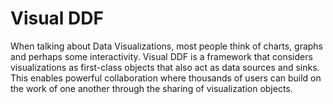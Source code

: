 # Visual DDF

When talking about Data Visualizations, most people think of charts, graphs and perhaps some interactivity. 
Visual DDF is a framework that considers visualizations as first-class objects that also act as data sources and sinks.
This enables powerful collaboration where thousands of users can build on the work of one another through the sharing of visualization objects.

